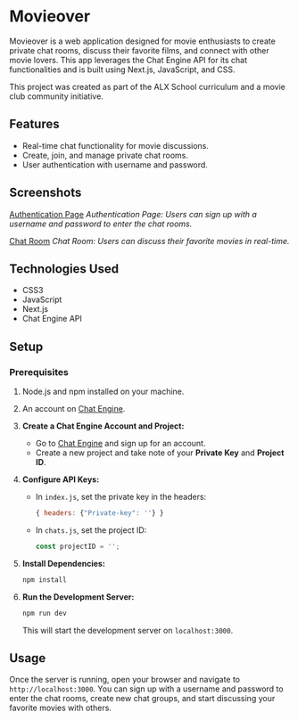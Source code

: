 # Movieover

Movieover is a web application designed for movie enthusiasts to create private chat rooms, discuss their favorite films, and connect with other movie lovers. This app leverages the Chat Engine API for its chat functionalities and is built using Next.js, JavaScript, and CSS.

This project was created as part of the ALX School curriculum and a movie club community initiative.

## Features
- Real-time chat functionality for movie discussions.
- Create, join, and manage private chat rooms.
- User authentication with username and password.

## Screenshots
[Authentication Page](<public/MovieOver's screenshot of the auth form.PNG>)
*Authentication Page: Users can sign up with a username and password to enter the chat rooms.*



[Chat Room](<public/screenshot of the chat.PNG>)
*Chat Room: Users can discuss their favorite movies in real-time.*

## Technologies Used
- CSS3
- JavaScript
- Next.js
- Chat Engine API

## Setup

### Prerequisites
1. Node.js and npm installed on your machine.
2. An account on [Chat Engine](https://chatengine.io/).

2. **Create a Chat Engine Account and Project:**
   - Go to [Chat Engine](https://chatengine.io/) and sign up for an account.
   - Create a new project and take note of your **Private Key** and **Project ID**.

3. **Configure API Keys:**
   - In `index.js`, set the private key in the headers:
     ```js
     { headers: {"Private-key": ''} }
     ```
   - In `chats.js`, set the project ID:
     ```js
     const projectID = '';
     ```

4. **Install Dependencies:**
   ```bash
   npm install
   ```

5. **Run the Development Server:**
   ```bash
   npm run dev
   ```
   This will start the development server on `localhost:3000`.

## Usage
Once the server is running, open your browser and navigate to `http://localhost:3000`. You can sign up with a username and password to enter the chat rooms, create new chat groups, and start discussing your favorite movies with others.

